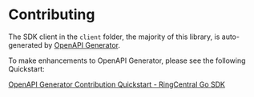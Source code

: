 # Contributing

The SDK client in the `client` folder, the majority of this library, is auto-generated by [OpenAPI Generator](https://github.com/OpenAPITools/openapi-generator).

To make enhancements to OpenAPI Generator, please see the following Quickstart:

[OpenAPI Generator Contribution Quickstart - RingCentral Go SDK](https://medium.com/ringcentral-developers/openapi-generator-for-go-contribution-quickstart-8cc72bf37b53)
